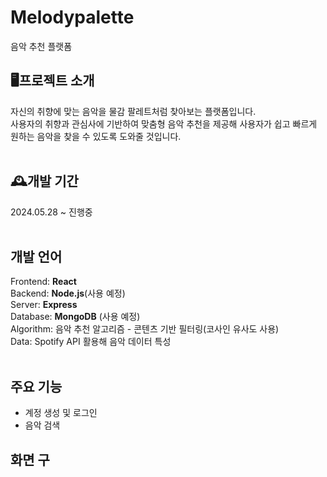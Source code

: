 # Melodypalette
음악 추천 플랫폼

## 🖥️프로젝트 소개
자신의 취향에 맞는 음악을 물감 팔레트처럼 찾아보는 플랫폼입니다.<br>
사용자의 취향과 관심사에 기반하여 맞춤형 음악 추천을 제공해 사용자가 쉽고 빠르게 원하는 음악을 찾을 수 있도록 도와줄 것입니다.<br><Br>

## 🕰️개발 기간
2024.05.28 ~ 진행중<br><br>

## 개발 언어
Frontend: **React**<br>
Backend: **Node.js**(사용 예정)<br>
Server: **Express**<br>
Database: **MongoDB** (사용 예정)<br>
Algorithm: 음악 추천 알고리즘 - 콘텐츠 기반 필터링(코사인 유사도 사용) <br>
Data: Spotify API 활용해 음악 데이터 특성 <br>
<br>

## 주요 기능
- 계정 생성 및 로그인
- 음악 검색

## 화면 구
